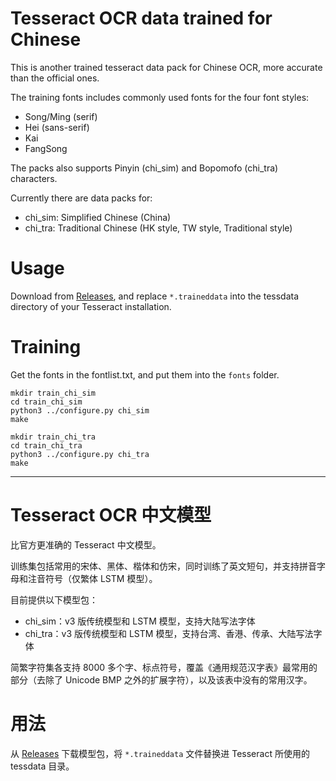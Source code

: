Tesseract OCR data trained for Chinese
=========================================

This is another trained tesseract data pack for Chinese OCR,
more accurate than the official ones.

The training fonts includes commonly used fonts for the four font styles:

* Song/Ming (serif)
* Hei (sans-serif)
* Kai
* FangSong

The packs also supports Pinyin (chi_sim) and Bopomofo (chi_tra) characters.

Currently there are data packs for:

* chi_sim: Simplified Chinese (China)
* chi_tra: Traditional Chinese (HK style, TW style, Traditional style)

# Usage

Download from [Releases](https://github.com/gumblex/tessdata_chi/releases), and replace `*.traineddata` into the tessdata directory of your Tesseract installation.

# Training

Get the fonts in the fontlist.txt, and put them into the `fonts` folder.

```
mkdir train_chi_sim
cd train_chi_sim
python3 ../configure.py chi_sim
make

mkdir train_chi_tra
cd train_chi_tra
python3 ../configure.py chi_tra
make
```

---

Tesseract OCR 中文模型
=========================================

比官方更准确的 Tesseract 中文模型。

训练集包括常用的宋体、黑体、楷体和仿宋，同时训练了英文短句，并支持拼音字母和注音符号（仅繁体 LSTM 模型）。

目前提供以下模型包：

* chi_sim：v3 版传统模型和 LSTM 模型，支持大陆写法字体
* chi_tra：v3 版传统模型和 LSTM 模型，支持台湾、香港、传承、大陆写法字体

简繁字符集各支持 8000 多个字、标点符号，覆盖《通用规范汉字表》最常用的部分（去除了 Unicode BMP 之外的扩展字符），以及该表中没有的常用汉字。

# 用法

从 [Releases](https://github.com/gumblex/tessdata_chi/releases) 下载模型包，将 `*.traineddata` 文件替换进 Tesseract 所使用的 tessdata 目录。
